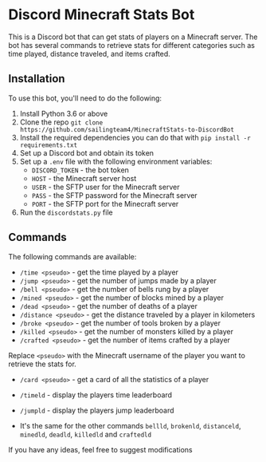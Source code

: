# Discord Minecraft Stats Bot

This is a Discord bot that can get stats of players on a Minecraft server. The bot has several commands to retrieve stats for different categories such as time played, distance traveled, and items crafted.

## Installation

To use this bot, you'll need to do the following:

1. Install Python 3.6 or above
2. Clone the repo `git clone https://github.com/sailingteam4/MinecraftStats-to-DiscordBot`
4. Install the required dependencies you can do that with `pip install -r requirements.txt`
4. Set up a Discord bot and obtain its token
5. Set up a `.env` file with the following environment variables:
    - `DISCORD_TOKEN` - the bot token
    - `HOST` - the Minecraft server host
    - `USER` - the SFTP user for the Minecraft server
    - `PASS` - the SFTP password for the Minecraft server
    - `PORT` - the SFTP port for the Minecraft server
6. Run the `discordstats.py` file

## Commands

The following commands are available:

- `/time <pseudo>` - get the time played by a player
- `/jump <pseudo>` - get the number of jumps made by a player
- `/bell <pseudo>` - get the number of bells rung by a player
- `/mined <pseudo>` - get the number of blocks mined by a player
- `/dead <pseudo>` - get the number of deaths of a player
- `/distance <pseudo>` - get the distance traveled by a player in kilometers
- `/broke <pseudo>` - get the number of tools broken by a player
- `/killed <pseudo>` - get the number of monsters killed by a player
- `/crafted <pseudo>` - get the number of items crafted by a player

Replace `<pseudo>` with the Minecraft username of the player you want to retrieve the stats for.

- `/card <pseudo>` - get a card of all the statistics of a player

- `/timeld` - display the players time leaderboard
- `/jumpld` - display the players jump leaderboard
- It's the same for the other commands `bellld`, `brokenld`, `distanceld`, `minedld`, `deadld`, `killedld` and `craftedld`

If you have any ideas, feel free to suggest modifications
